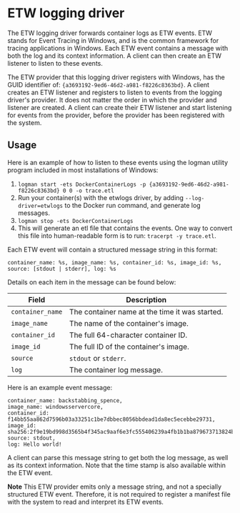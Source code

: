 <!--[metadata]>
+++
title = "ETW logging driver"
description = "Describes how to use the etwlogs logging driver."
keywords = ["ETW, docker, logging, driver"]
[menu.main]
parent = "smn_logging" 
+++
<![end-metadata]-->


# ETW logging driver

The ETW logging driver forwards container logs as ETW events. 
ETW stands for Event Tracing in Windows, and is the common framework
for tracing applications in Windows. Each ETW event contains a message
with both the log and its context information. A client can then create
an ETW listener to listen to these events. 

The ETW provider that this logging driver registers with Windows, has the 
GUID identifier of: `{a3693192-9ed6-46d2-a981-f8226c8363bd}`. A client creates an 
ETW listener and registers to listen to events from the logging driver's provider. 
It does not matter the order in which the provider and listener are created. 
A client can create their ETW listener and start listening for events from the provider, 
before the provider has been registered with the system. 

## Usage

Here is an example of how to listen to these events using the logman utility program 
included in most installations of Windows:

   1. `logman start -ets DockerContainerLogs -p {a3693192-9ed6-46d2-a981-f8226c8363bd} 0 0 -o trace.etl`
   2. Run your container(s) with the etwlogs driver, by adding `--log-driver=etwlogs` 
   to the Docker run command, and generate log messages.
   3. `logman stop -ets DockerContainerLogs`
   4. This will generate an etl file that contains the events. One way to convert this file into 
   human-readable form is to run: `tracerpt -y trace.etl`. 
   
Each ETW event will contain a structured message string in this format:

    container_name: %s, image_name: %s, container_id: %s, image_id: %s, source: [stdout | stderr], log: %s

Details on each item in the message can be found below:

| Field                | Description                                     |
-----------------------|-------------------------------------------------|
| `container_name`     | The container name at the time it was started.  |
| `image_name`         | The name of the container's image.              |
| `container_id`       | The full 64-character container ID.             |
| `image_id`           | The full ID of the container's image.           |
| `source`             | `stdout` or `stderr`.                           |
| `log`                | The container log message.                      |

Here is an example event message:

    container_name: backstabbing_spence, 
    image_name: windowsservercore, 
    container_id: f14bb55aa862d7596b03a33251c1be7dbbec8056bbdead1da8ec5ecebbe29731, 
    image_id: sha256:2f9e19bd998d3565b4f345ac9aaf6e3fc555406239a4fb1b1ba879673713824b, 
    source: stdout, 
    log: Hello world!

A client can parse this message string to get both the log message, as well as its 
context information. Note that the time stamp is also available within the ETW event. 

**Note**  This ETW provider emits only a message string, and not a specially 
structured ETW event. Therefore, it is not required to register a manifest file 
with the system to read and interpret its ETW events.
